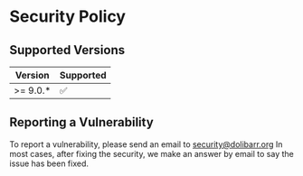 # Security Policy

## Supported Versions

| Version  | Supported          |
| -------- | ------------------ |
| >= 9.0.* | :white_check_mark: |

## Reporting a Vulnerability

To report a vulnerability, please send an email to security@dolibarr.org
In most cases, after fixing the security, we make an answer by email to say the issue has been fixed.
